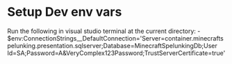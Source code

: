 ﻿# Setup Dev env vars
Run the following in visual studio terminal at the current directory:
	- $env:ConnectionStrings__DefaultConnection='Server=container.minecraftspelunking.presentation.sqlserver;Database=MinecraftSpelunkingDb;User Id=SA;Password=A&VeryComplex123Password;TrustServerCertificate=true'